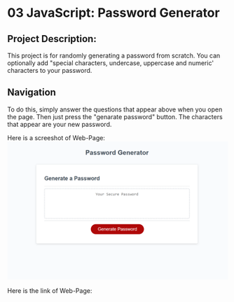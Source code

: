 # 03 JavaScript: Password Generator

## Project Description:

This project is for randomly generating a password from scratch. You can optionally add "special characters, undercase, uppercase and numeric' characters to your password.

## Navigation

To do this, simply answer the questions that appear above when you open the page. Then just press the "genarate password" button. The characters that appear are your new password.

Here is a screeshot of Web-Page:
![Screenshot of my page](Assets/screenshotOfPage.png)

Here is the link of Web-Page:
